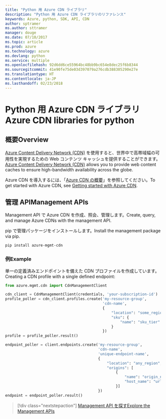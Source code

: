 ```yaml
---
title: "Python 用 Azure CDN ライブラリ"
description: "Python 用 Azure CDN ライブラリのリファレンス"
keywords: Azure, python, SDK, API, CDN
author: sptramer
ms.author: sttramer
manager: douge
ms.date: 07/10/2017
ms.topic: article
ms.prod: azure
ms.technology: azure
ms.devlang: python
ms.service: multiple
ms.openlocfilehash: 92d6dd6ce55964bc48bb9bc654e8dec25f6b8344
ms.sourcegitcommit: 41e90fe75de03d397079a276cdb388305290e27e
ms.translationtype: HT
ms.contentlocale: ja-JP
ms.lasthandoff: 02/23/2018
---
```

# <a name="azure-cdn-libraries-for-python"></a><span data-ttu-id="2ebe4-104">Python 用 Azure CDN ライブラリ</span><span class="sxs-lookup"><span data-stu-id="2ebe4-104">Azure CDN libraries for python</span></span>

## <a name="overview"></a><span data-ttu-id="2ebe4-105">概要</span><span class="sxs-lookup"><span data-stu-id="2ebe4-105">Overview</span></span>

<span data-ttu-id="2ebe4-106">[Azure Content Delivery Network (CDN)](https://docs.microsoft.com/en-us/azure/cdn/cdn-overview) を使用すると、世界中で高帯域幅の可用性を実現するための Web コンテンツ キャッシュを提供することができます。</span><span class="sxs-lookup"><span data-stu-id="2ebe4-106">[Azure Content Delivery Network (CDN)](https://docs.microsoft.com/en-us/azure/cdn/cdn-overview) allows you to provide web content caches to ensure high-bandwidth availability across the globe.</span></span>

<span data-ttu-id="2ebe4-107">Azure CDN を導入するには、「[Azure CDN の概要](https://docs.microsoft.com/en-us/azure/cdn/cdn-create-new-endpoint)」を参照してください。</span><span class="sxs-lookup"><span data-stu-id="2ebe4-107">To get started with Azure CDN, see [Getting started with Azure CDN](https://docs.microsoft.com/en-us/azure/cdn/cdn-create-new-endpoint).</span></span>

## <a name="management-apis"></a><span data-ttu-id="2ebe4-108">管理 API</span><span class="sxs-lookup"><span data-stu-id="2ebe4-108">Management APIs</span></span>

<span data-ttu-id="2ebe4-109">Management API で Azure CDN を作成、照会、管理します。</span><span class="sxs-lookup"><span data-stu-id="2ebe4-109">Create, query, and manage Azure CDNs with the management API.</span></span>

<span data-ttu-id="2ebe4-110">pip で管理パッケージをインストールします。</span><span class="sxs-lookup"><span data-stu-id="2ebe4-110">Install the management package via pip.</span></span>

```bash
pip install azure-mgmt-cdn
```

### <a name="example"></a><span data-ttu-id="2ebe4-111">例</span><span class="sxs-lookup"><span data-stu-id="2ebe4-111">Example</span></span>

<span data-ttu-id="2ebe4-112">単一の定義済みエンドポイントを備えた CDN プロファイルを作成しています。</span><span class="sxs-lookup"><span data-stu-id="2ebe4-112">Creating a CDN profile with a single defined endpoint:</span></span>

```python
from azure.mgmt.cdn import CdnManagementClient

cdn_client = CdnManagementClient(credentials, 'your-subscription-id')
profile_poller = cdn_client.profiles.create('my-resource-group',
                                            'cdn-name',
                                            {
                                                "location": "some_region", 
                                                "sku": {
                                                    "name": "sku_tier"
                                                } 
                                            })
profile = profile_poller.result()

endpoint_poller = client.endpoints.create('my-resource-group',
                                          'cdn-name',
                                          'unique-endpoint-name', 
                                          { 
                                              "location": "any_region", 
                                              "origins": [
                                                  {
                                                      "name": "origin_name", 
                                                      "host_name": "url"
                                                  }]
                                          })
endpoint = endpoint_poller.result()
```

> [!div class="nextstepaction"]
> [<span data-ttu-id="2ebe4-113">Management API を探す</span><span class="sxs-lookup"><span data-stu-id="2ebe4-113">Explore the Management APIs</span></span>](/python/api/overview/azure/cdn/management)

